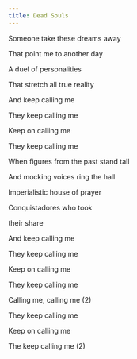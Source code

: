 ```yaml
---
title: Dead Souls
---
```


Someone take these dreams away

That point me to another day

A duel of personalities

That stretch all true reality

And keep calling me

They keep calling me

Keep on calling me

They keep calling me



When figures from the past stand tall

And mocking voices ring the hall

Imperialistic house of prayer

Conquistadores who took

their share

And keep calling me

They keep calling me

Keep on calling me

They keep calling me



Calling me, calling me (2)

They keep calling me

Keep on calling me

The keep calling me (2)








